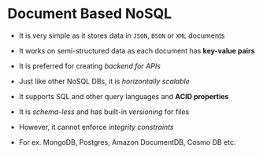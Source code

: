# Document Based NoSQL

- It is very simple as it stores data in ```JSON```, ```BSON``` or ```XML```
documents

- It works on semi-structured data as each document has **key-value pairs**

- It is preferred for creating *backend for APIs*

- Just like other NoSQL DBs, it is *horizontally scalable*

- It supports SQL and other query languages and **ACID properties**

- It is *schema-less* and has built-in *versioning* for files

- However, it cannot enforce *integrity constraints*

- For ex. MongoDB, Postgres, Amazon DocumentDB, Cosmo DB etc.
